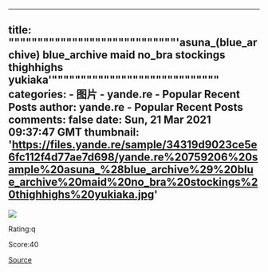 
---
title: """""""""""""""""""""""""""""'asuna_(blue_archive) blue_archive maid no_bra stockings thighhighs yukiaka'"""""""""""""""""""""""""""""
categories: 
    - 图片
    - yande.re - Popular Recent Posts
author: yande.re - Popular Recent Posts
comments: false
date: Sun, 21 Mar 2021 09:37:47 GMT
thumbnail: 'https://files.yande.re/sample/34319d9023ce5e6fc112f4d77ae7d698/yande.re%20759206%20sample%20asuna_%28blue_archive%29%20blue_archive%20maid%20no_bra%20stockings%20thighhighs%20yukiaka.jpg'
---

<div>   
<img src="https://files.yande.re/sample/34319d9023ce5e6fc112f4d77ae7d698/yande.re%20759206%20sample%20asuna_%28blue_archive%29%20blue_archive%20maid%20no_bra%20stockings%20thighhighs%20yukiaka.jpg" referrerpolicy="no-referrer"><p>Rating:q</p> <p>Score:40</p><a href="https://i.pximg.net/img-original/img/2021/03/21/18/37/20/88607403_p0.jpg">Source</a>  
</div>
            